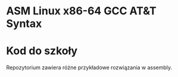 # ASM Linux x86-64 GCC AT&T Syntax
<h1> Kod do szkoły </h1>
Repozytorium zawiera różne przykładowe rozwiązania w assembly.

